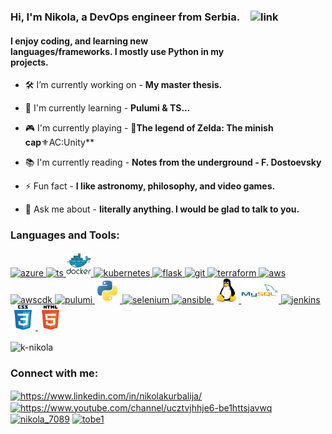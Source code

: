 ###  Hi, I'm Nikola, a DevOps engineer from Serbia. <img src="http://pa1.narvii.com/6867/157bc1de3d1922a1b9f930461b5679d5daca2b31r1-200-238_00.gif" alt="link" width="120" height="120" align='right'/> ###  
#### I enjoy coding, and learning new languages/frameworks. I mostly use Python in my projects. ####

- 🛠️ I’m currently working on - **My master thesis.**

- 🤯 I'm currently learning - **Pulumi & TS...**

- 🎮 I'm currently playing - **🧝The legend of Zelda: The minish cap**⚜️AC:Unity**

- 📚 I'm currently reading - **Notes from the underground - F. Dostoevsky**

- ⚡ Fun fact - **I like astronomy, philosophy, and video games.**

- 💬 Ask me about - **literally anything. I would be glad to talk to you.**


<h3 align="left">Languages and Tools:</h3>
<p align="left"> 
<a href="https://azure.microsoft.com/en-us/" target="_blank"> <img src="https://www.vectorlogo.zone/logos/microsoft_azure/microsoft_azure-icon.svg" alt="azure" width="40" height="40"/> </a>
<a href="https://www.typescriptlang.org/" target="_blank"> <img src="https://cdn.worldvectorlogo.com/logos/typescript-2.svg" alt="ts" width="40" height="40"/> </a>
<a href="https://www.docker.com/" target="_blank"> <img src="https://raw.githubusercontent.com/devicons/devicon/master/icons/docker/docker-original-wordmark.svg" alt="docker" width="40" height="40"/> </a> 
<a href="https://kubernetes.io" target="_blank"> <img src="https://www.vectorlogo.zone/logos/kubernetes/kubernetes-icon.svg" alt="kubernetes" width="40" height="40"/> </a>
<a href="https://flask.palletsprojects.com/" target="_blank"> <img src="https://www.vectorlogo.zone/logos/pocoo_flask/pocoo_flask-icon.svg" alt="flask" width="40" height="40"/> </a> <a href="https://git-scm.com/" target="_blank"> <img src="https://www.vectorlogo.zone/logos/git-scm/git-scm-icon.svg" alt="git" width="40" height="40"/> </a>
<a href="https://www.terraform.io/" target="_blank"> <img src="https://avatars.githubusercontent.com/u/65281416?s=280&v=4" alt="terraform" width="40" height="40"/> </a>
<a href="https://aws.amazon.com/" target="_blank"> <img src="https://ezerus.com.au/wp-content/uploads/2019/05/aws-logo-aws-new-logo-album-on-imgur-ideas.png" alt="aws" width="40" height="40"/> </a>
<a href="https://aws.amazon.com/cdk/" target="_blank"> <img src="https://miro.medium.com/max/500/1*LHt1OdlaWH2zM1jknkeYlg.png" alt="awscdk" width="40" height="40"/> </a>
<a href="https://pulumi.org" target="_blank"> <img src="https://www.pulumi.com/logos/brand/avatar-on-white.svg" alt="pulumi" width="40" height="40"/> </a>
<a href="https://www.python.org" target="_blank"> <img src="https://raw.githubusercontent.com/devicons/devicon/master/icons/python/python-original.svg" alt="python" width="40" height="40"/> </a> 
</a> <a href="https://www.selenium.dev/" target="_blank"> <img src="https://seeklogo.com/images/S/selenium-logo-A1B53CEFB0-seeklogo.com.png" alt="selenium" width="40" height="40"/> </a>
</a> <a href="https://www.ansible.com/" target="_blank"> <img src="https://i1.wp.com/nickvsnetworking.com/wp-content/uploads/2020/02/Ansible-Mark-Large-RGB-Mango.png" alt="ansible" width="40" height="40"/> </a>
<a href="https://www.linux.org/" target="_blank"> <img src="https://raw.githubusercontent.com/devicons/devicon/master/icons/linux/linux-original.svg" alt="linux" width="40" height="40"/> </a> <a href="https://www.mysql.com/" target="_blank"> <img src="https://raw.githubusercontent.com/devicons/devicon/master/icons/mysql/mysql-original-wordmark.svg" alt="mysql" width="60" height="40"/> </a>
<a href="https://www.jenkins.io" target="_blank"> <img src="https://www.vectorlogo.zone/logos/jenkins/jenkins-icon.svg" alt="jenkins" width="40" height="40"/> </a>
<a href="https://www.w3schools.com/css/" target="_blank"> <img src="https://raw.githubusercontent.com/devicons/devicon/master/icons/css3/css3-original-wordmark.svg" alt="css3" width="40" height="40"/> </a> <a href="https://www.w3.org/html/" target="_blank"> <img src="https://raw.githubusercontent.com/devicons/devicon/master/icons/html5/html5-original-wordmark.svg" alt="html5" width="40" height="40"/> </a> 
</p>
<p><img align="center" src="https://github-readme-stats.vercel.app/api/top-langs?username=k-nikola&show_icons=true&locale=en&layout=compact" alt="k-nikola" /></p>

<h3 align="left">Connect with me:</h3>
<p align="left">
<a href="https://www.linkedin.com/in/nikolakurbalija/" target="blank"><img align="center" src="https://raw.githubusercontent.com/rahuldkjain/github-profile-readme-generator/master/src/images/icons/Social/linked-in-alt.svg" alt="https://www.linkedin.com/in/nikolakurbalija/" height="30" width="40" /></a>
<a href="https://www.youtube.com/channel/UCZtVjhHje6-BE1HTTsjAVwQ" target="blank"><img align="center" src="https://raw.githubusercontent.com/rahuldkjain/github-profile-readme-generator/master/src/images/icons/Social/youtube.svg" alt="https://www.youtube.com/channel/ucztvjhhje6-be1httsjavwq" height="30" width="40" /></a>
<a href="https://instagram.com/nikola_7089" target="blank"><img align="center" src="https://raw.githubusercontent.com/rahuldkjain/github-profile-readme-generator/master/src/images/icons/Social/instagram.svg" alt="nikola_7089" height="30" width="40" /></a>
<a href="https://twitch.tv/tobe1" target="blank"><img align="center" src="https://icon-library.com/images/twitch-icon-png/twitch-icon-png-11.jpg" alt="tobe1" height="30" width="30" /></a>
</p>
